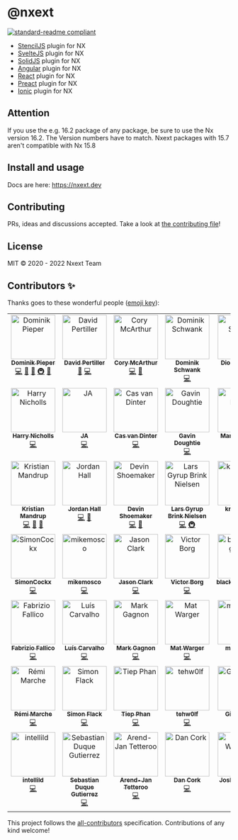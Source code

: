 # @nxext

[![standard-readme compliant](https://img.shields.io/badge/standard--readme-OK-green.svg?style=flat-square)](https://github.com/RichardLitt/standard-readme)

- [StencilJS](https://stenciljs.com) plugin for NX
- [SvelteJS](https://svelte.dev) plugin for NX
- [SolidJS](https://www.solidjs.com) plugin for NX
- [Angular](https://angular.io/) plugin for NX
- [React](https://reactjs.org/) plugin for NX
- [Preact](https://preactjs.com/) plugin for NX
- [Ionic](https://ionicframework.com/) plugin for NX

## Attention

If you use the e.g. 16.2 package of any package, be sure to use the Nx version 16.2. The Version numbers have to match. Nxext packages with 15.7 aren't compatible with Nx 15.8

## Install and usage

Docs are here: https://nxext.dev

## Contributing

PRs, ideas and discussions accepted. Take a look at [the contributing file](CONTRIBUTING.md)!

## License

MIT © 2020 - 2022 Nxext Team

## Contributors ✨

Thanks goes to these wonderful people ([emoji key](https://allcontributors.org/docs/en/emoji-key)):

<!-- ALL-CONTRIBUTORS-LIST:START - Do not remove or modify this section -->
<!-- prettier-ignore-start -->
<!-- markdownlint-disable -->
<table>
  <tbody>
    <tr>
      <td align="center" valign="top" width="14.28%"><a href="https://github.com/DominikPieper"><img src="https://avatars.githubusercontent.com/u/77470?v=4?s=100" width="100px;" alt="Dominik Pieper"/><br /><sub><b>Dominik Pieper</b></sub></a><br /><a href="https://github.com/nxext/nx-extensions/commits?author=DominikPieper" title="Code">💻</a> <a href="#ideas-DominikPieper" title="Ideas, Planning, & Feedback">🤔</a> <a href="https://github.com/nxext/nx-extensions/commits?author=DominikPieper" title="Documentation">📖</a> <a href="#infra-DominikPieper" title="Infrastructure (Hosting, Build-Tools, etc)">🚇</a> <a href="#maintenance-DominikPieper" title="Maintenance">🚧</a></td>
      <td align="center" valign="top" width="14.28%"><a href="https://www.pertiller.tech/"><img src="https://avatars.githubusercontent.com/u/1514111?v=4?s=100" width="100px;" alt="David Pertiller"/><br /><sub><b>David Pertiller</b></sub></a><br /><a href="#ideas-Mobiletainment" title="Ideas, Planning, & Feedback">🤔</a> <a href="https://github.com/nxext/nx-extensions/commits?author=Mobiletainment" title="Code">💻</a></td>
      <td align="center" valign="top" width="14.28%"><a href="https://github.com/corysmc"><img src="https://avatars.githubusercontent.com/u/6452188?v=4?s=100" width="100px;" alt="Cory McArthur"/><br /><sub><b>Cory McArthur</b></sub></a><br /><a href="https://github.com/nxext/nx-extensions/commits?author=corysmc" title="Code">💻</a> <a href="#ideas-corysmc" title="Ideas, Planning, & Feedback">🤔</a></td>
      <td align="center" valign="top" width="14.28%"><a href="https://schwank.cc/"><img src="https://avatars.githubusercontent.com/u/8232196?v=4?s=100" width="100px;" alt="Dominik Schwank"/><br /><sub><b>Dominik Schwank</b></sub></a><br /><a href="https://github.com/nxext/nx-extensions/commits?author=dschwank" title="Code">💻</a></td>
      <td align="center" valign="top" width="14.28%"><a href="https://github.com/DiogoVCS"><img src="https://avatars.githubusercontent.com/u/24210544?v=4?s=100" width="100px;" alt="Diogo Soares"/><br /><sub><b>Diogo Soares</b></sub></a><br /><a href="https://github.com/nxext/nx-extensions/commits?author=DiogoVCS" title="Code">💻</a></td>
      <td align="center" valign="top" width="14.28%"><a href="https://github.com/Nico385412"><img src="https://avatars.githubusercontent.com/u/9024389?v=4?s=100" width="100px;" alt="Nicolas Hansse"/><br /><sub><b>Nicolas Hansse</b></sub></a><br /><a href="https://github.com/nxext/nx-extensions/commits?author=Nico385412" title="Code">💻</a></td>
      <td align="center" valign="top" width="14.28%"><a href="https://github.com/xsintill"><img src="https://avatars.githubusercontent.com/u/5768071?v=4?s=100" width="100px;" alt="Luc Neville"/><br /><sub><b>Luc Neville</b></sub></a><br /><a href="https://github.com/nxext/nx-extensions/commits?author=xsintill" title="Code">💻</a></td>
    </tr>
    <tr>
      <td align="center" valign="top" width="14.28%"><a href="https://github.com/hnipps"><img src="https://avatars.githubusercontent.com/u/18580004?v=4?s=100" width="100px;" alt="Harry Nicholls"/><br /><sub><b>Harry Nicholls</b></sub></a><br /><a href="https://github.com/nxext/nx-extensions/commits?author=hnipps" title="Code">💻</a></td>
      <td align="center" valign="top" width="14.28%"><a href="https://github.com/jonathonadams"><img src="https://avatars.githubusercontent.com/u/24870903?v=4?s=100" width="100px;" alt="JA"/><br /><sub><b>JA</b></sub></a><br /><a href="https://github.com/nxext/nx-extensions/commits?author=jonathonadams" title="Code">💻</a></td>
      <td align="center" valign="top" width="14.28%"><a href="https://github.com/cassshh"><img src="https://avatars.githubusercontent.com/u/10263056?v=4?s=100" width="100px;" alt="Cas van Dinter"/><br /><sub><b>Cas van Dinter</b></sub></a><br /><a href="https://github.com/nxext/nx-extensions/commits?author=cassshh" title="Code">💻</a></td>
      <td align="center" valign="top" width="14.28%"><a href="https://github.com/gavindoughtie-aon"><img src="https://avatars.githubusercontent.com/u/64151574?v=4?s=100" width="100px;" alt="Gavin Doughtie"/><br /><sub><b>Gavin Doughtie</b></sub></a><br /><a href="https://github.com/nxext/nx-extensions/commits?author=gavindoughtie-aon" title="Code">💻</a></td>
      <td align="center" valign="top" width="14.28%"><a href="http://luchsamappar.at/"><img src="https://avatars.githubusercontent.com/u/875017?v=4?s=100" width="100px;" alt="Marvin Luchs"/><br /><sub><b>Marvin Luchs</b></sub></a><br /><a href="https://github.com/nxext/nx-extensions/commits?author=luchsamapparat" title="Code">💻</a></td>
      <td align="center" valign="top" width="14.28%"><a href="https://github.com/JoMen6"><img src="https://avatars.githubusercontent.com/u/6680618?v=4?s=100" width="100px;" alt="JoMen6"/><br /><sub><b>JoMen6</b></sub></a><br /><a href="https://github.com/nxext/nx-extensions/commits?author=JoMen6" title="Code">💻</a></td>
      <td align="center" valign="top" width="14.28%"><a href="https://github.com/Cammisuli"><img src="https://avatars.githubusercontent.com/u/4332460?v=4?s=100" width="100px;" alt="Jonathan Cammisuli"/><br /><sub><b>Jonathan Cammisuli</b></sub></a><br /><a href="https://github.com/nxext/nx-extensions/commits?author=Cammisuli" title="Code">💻</a></td>
    </tr>
    <tr>
      <td align="center" valign="top" width="14.28%"><a href="https://github.com/kristianmandrup"><img src="https://avatars.githubusercontent.com/u/125005?v=4?s=100" width="100px;" alt="Kristian Mandrup"/><br /><sub><b>Kristian Mandrup</b></sub></a><br /><a href="https://github.com/nxext/nx-extensions/commits?author=kristianmandrup" title="Code">💻</a> <a href="#ideas-kristianmandrup" title="Ideas, Planning, & Feedback">🤔</a> <a href="https://github.com/nxext/nx-extensions/commits?author=kristianmandrup" title="Documentation">📖</a></td>
      <td align="center" valign="top" width="14.28%"><a href="https://github.com/Jordan-Hall"><img src="https://avatars.githubusercontent.com/u/2092344?v=4?s=100" width="100px;" alt="Jordan Hall"/><br /><sub><b>Jordan Hall</b></sub></a><br /><a href="https://github.com/nxext/nx-extensions/commits?author=Jordan-Hall" title="Code">💻</a> <a href="#ideas-Jordan-Hall" title="Ideas, Planning, & Feedback">🤔</a></td>
      <td align="center" valign="top" width="14.28%"><a href="https://github.com/devinshoemaker"><img src="https://avatars.githubusercontent.com/u/1919548?v=4?s=100" width="100px;" alt="Devin Shoemaker"/><br /><sub><b>Devin Shoemaker</b></sub></a><br /><a href="https://github.com/nxext/nx-extensions/commits?author=devinshoemaker" title="Code">💻</a> <a href="#ideas-devinshoemaker" title="Ideas, Planning, & Feedback">🤔</a></td>
      <td align="center" valign="top" width="14.28%"><a href="https://dev.to/layzee"><img src="https://avatars.githubusercontent.com/u/6364586?v=4?s=100" width="100px;" alt="Lars Gyrup Brink Nielsen"/><br /><sub><b>Lars Gyrup Brink Nielsen</b></sub></a><br /><a href="https://github.com/nxext/nx-extensions/commits?author=LayZeeDK" title="Code">💻</a> <a href="#infra-LayZeeDK" title="Infrastructure (Hosting, Build-Tools, etc)">🚇</a></td>
      <td align="center" valign="top" width="14.28%"><a href="https://github.com/kryptus36"><img src="https://avatars.githubusercontent.com/u/8608478?v=4?s=100" width="100px;" alt="kryptus36"/><br /><sub><b>kryptus36</b></sub></a><br /><a href="https://github.com/nxext/nx-extensions/commits?author=kryptus36" title="Code">💻</a></td>
      <td align="center" valign="top" width="14.28%"><a href="https://github.com/barbados-clemens"><img src="https://avatars.githubusercontent.com/u/23272162?v=4?s=100" width="100px;" alt="Caleb Ukle"/><br /><sub><b>Caleb Ukle</b></sub></a><br /><a href="https://github.com/nxext/nx-extensions/commits?author=barbados-clemens" title="Code">💻</a></td>
      <td align="center" valign="top" width="14.28%"><a href="https://github.com/marckassay"><img src="https://avatars.githubusercontent.com/u/459665?v=4?s=100" width="100px;" alt="Marc Kassay"/><br /><sub><b>Marc Kassay</b></sub></a><br /><a href="https://github.com/nxext/nx-extensions/commits?author=marckassay" title="Code">💻</a></td>
    </tr>
    <tr>
      <td align="center" valign="top" width="14.28%"><a href="https://github.com/SimonCockx"><img src="https://avatars.githubusercontent.com/u/47859223?v=4?s=100" width="100px;" alt="SimonCockx"/><br /><sub><b>SimonCockx</b></sub></a><br /><a href="https://github.com/nxext/nx-extensions/commits?author=SimonCockx" title="Code">💻</a></td>
      <td align="center" valign="top" width="14.28%"><a href="https://github.com/mikemosco"><img src="https://avatars.githubusercontent.com/u/85262867?v=4?s=100" width="100px;" alt="mikemosco"/><br /><sub><b>mikemosco</b></sub></a><br /><a href="https://github.com/nxext/nx-extensions/commits?author=mikemosco" title="Code">💻</a></td>
      <td align="center" valign="top" width="14.28%"><a href="http://www.riceboyler.com/"><img src="https://avatars.githubusercontent.com/u/2243596?v=4?s=100" width="100px;" alt="Jason Clark"/><br /><sub><b>Jason Clark</b></sub></a><br /><a href="https://github.com/nxext/nx-extensions/commits?author=riceboyler" title="Code">💻</a></td>
      <td align="center" valign="top" width="14.28%"><a href="http://decisely.com/"><img src="https://avatars.githubusercontent.com/u/868919?v=4?s=100" width="100px;" alt="Victor Borg"/><br /><sub><b>Victor Borg</b></sub></a><br /><a href="https://github.com/nxext/nx-extensions/commits?author=borgius" title="Code">💻</a></td>
      <td align="center" valign="top" width="14.28%"><a href="https://github.com/blackholegalaxy"><img src="https://avatars.githubusercontent.com/u/11064123?v=4?s=100" width="100px;" alt="blackholegalaxy"/><br /><sub><b>blackholegalaxy</b></sub></a><br /><a href="https://github.com/nxext/nx-extensions/commits?author=blackholegalaxy" title="Code">💻</a></td>
      <td align="center" valign="top" width="14.28%"><a href="https://github.com/nitedani"><img src="https://avatars.githubusercontent.com/u/67418286?v=4?s=100" width="100px;" alt="nitedani"/><br /><sub><b>nitedani</b></sub></a><br /><a href="https://github.com/nxext/nx-extensions/commits?author=nitedani" title="Code">💻</a></td>
      <td align="center" valign="top" width="14.28%"><a href="https://github.com/ZaLiTHkA"><img src="https://avatars.githubusercontent.com/u/2149312?v=4?s=100" width="100px;" alt="Andre Greeff"/><br /><sub><b>Andre Greeff</b></sub></a><br /><a href="https://github.com/nxext/nx-extensions/commits?author=ZaLiTHkA" title="Code">💻</a></td>
    </tr>
    <tr>
      <td align="center" valign="top" width="14.28%"><a href="https://keybase.io/sniperwolf"><img src="https://avatars.githubusercontent.com/u/741938?v=4?s=100" width="100px;" alt="Fabrizio Fallico"/><br /><sub><b>Fabrizio Fallico</b></sub></a><br /><a href="https://github.com/nxext/nx-extensions/commits?author=sniperwolf" title="Code">💻</a></td>
      <td align="center" valign="top" width="14.28%"><a href="https://github.com/Lcarv20"><img src="https://avatars.githubusercontent.com/u/42584819?v=4?s=100" width="100px;" alt="Luís Carvalho"/><br /><sub><b>Luís Carvalho</b></sub></a><br /><a href="https://github.com/nxext/nx-extensions/commits?author=Lcarv20" title="Code">💻</a></td>
      <td align="center" valign="top" width="14.28%"><a href="https://github.com/Nesci28"><img src="https://avatars.githubusercontent.com/u/33325461?v=4?s=100" width="100px;" alt="Mark Gagnon"/><br /><sub><b>Mark Gagnon</b></sub></a><br /><a href="https://github.com/nxext/nx-extensions/commits?author=Nesci28" title="Code">💻</a></td>
      <td align="center" valign="top" width="14.28%"><a href="https://mw.codes/"><img src="https://avatars.githubusercontent.com/u/686823?v=4?s=100" width="100px;" alt="Mat Warger"/><br /><sub><b>Mat Warger</b></sub></a><br /><a href="https://github.com/nxext/nx-extensions/commits?author=mwarger" title="Code">💻</a></td>
      <td align="center" valign="top" width="14.28%"><a href="https://github.com/mcelikdev"><img src="https://avatars.githubusercontent.com/u/18662876?v=4?s=100" width="100px;" alt="mcelikdev"/><br /><sub><b>mcelikdev</b></sub></a><br /><a href="https://github.com/nxext/nx-extensions/commits?author=mcelikdev" title="Code">💻</a></td>
      <td align="center" valign="top" width="14.28%"><a href="https://twitter.com/Brocco"><img src="https://avatars.githubusercontent.com/u/1565117?v=4?s=100" width="100px;" alt="Mike Brocchi"/><br /><sub><b>Mike Brocchi</b></sub></a><br /><a href="https://github.com/nxext/nx-extensions/commits?author=Brocco" title="Code">💻</a></td>
      <td align="center" valign="top" width="14.28%"><a href="https://oscarmarion.dev/"><img src="https://avatars.githubusercontent.com/u/34385875?v=4?s=100" width="100px;" alt="Oscar"/><br /><sub><b>Oscar</b></sub></a><br /><a href="https://github.com/nxext/nx-extensions/commits?author=0scrm" title="Code">💻</a></td>
    </tr>
    <tr>
      <td align="center" valign="top" width="14.28%"><a href="https://github.com/ecstrema"><img src="https://avatars.githubusercontent.com/u/35939574?v=4?s=100" width="100px;" alt="Rémi Marche"/><br /><sub><b>Rémi Marche</b></sub></a><br /><a href="https://github.com/nxext/nx-extensions/commits?author=ecstrema" title="Code">💻</a></td>
      <td align="center" valign="top" width="14.28%"><a href="https://github.com/simonflk"><img src="https://avatars.githubusercontent.com/u/4867329?v=4?s=100" width="100px;" alt="Simon Flack"/><br /><sub><b>Simon Flack</b></sub></a><br /><a href="https://github.com/nxext/nx-extensions/commits?author=simonflk" title="Code">💻</a></td>
      <td align="center" valign="top" width="14.28%"><a href="https://www.tiepphan.com/"><img src="https://avatars.githubusercontent.com/u/7151365?v=4?s=100" width="100px;" alt="Tiep Phan"/><br /><sub><b>Tiep Phan</b></sub></a><br /><a href="https://github.com/nxext/nx-extensions/commits?author=tieppt" title="Code">💻</a></td>
      <td align="center" valign="top" width="14.28%"><a href="https://tehwol.fi/"><img src="https://avatars.githubusercontent.com/u/15650679?v=4?s=100" width="100px;" alt="tehw0lf"/><br /><sub><b>tehw0lf</b></sub></a><br /><a href="https://github.com/nxext/nx-extensions/commits?author=tehw0lf" title="Code">💻</a></td>
      <td align="center" valign="top" width="14.28%"><a href="https://github.com/gionkunz"><img src="https://avatars.githubusercontent.com/u/2203704?v=4?s=100" width="100px;" alt="Gion Kunz"/><br /><sub><b>Gion Kunz</b></sub></a><br /><a href="https://github.com/nxext/nx-extensions/commits?author=gionkunz" title="Code">💻</a> <a href="#ideas-gionkunz" title="Ideas, Planning, & Feedback">🤔</a></td>
      <td align="center" valign="top" width="14.28%"><a href="https://github.com/joshvanallen"><img src="https://avatars.githubusercontent.com/u/5290334?v=4?s=100" width="100px;" alt="Josh VanAllen"/><br /><sub><b>Josh VanAllen</b></sub></a><br /><a href="https://github.com/nxext/nx-extensions/commits?author=joshvanallen" title="Code">💻</a></td>
      <td align="center" valign="top" width="14.28%"><a href="https://github.com/Schmale97"><img src="https://avatars.githubusercontent.com/u/71267909?v=4?s=100" width="100px;" alt="Schmale97"/><br /><sub><b>Schmale97</b></sub></a><br /><a href="https://github.com/nxext/nx-extensions/commits?author=Schmale97" title="Code">💻</a></td>
    </tr>
    <tr>
      <td align="center" valign="top" width="14.28%"><a href="https://github.com/intellild"><img src="https://avatars.githubusercontent.com/u/8379858?v=4?s=100" width="100px;" alt="intellild"/><br /><sub><b>intellild</b></sub></a><br /><a href="https://github.com/nxext/nx-extensions/commits?author=intellild" title="Code">💻</a></td>
      <td align="center" valign="top" width="14.28%"><a href="https://sebastiandg.com/"><img src="https://avatars.githubusercontent.com/u/13395979?v=4?s=100" width="100px;" alt="Sebastian Duque Gutierrez"/><br /><sub><b>Sebastian Duque Gutierrez</b></sub></a><br /><a href="https://github.com/nxext/nx-extensions/commits?author=sebastiandg7" title="Code">💻</a></td>
      <td align="center" valign="top" width="14.28%"><a href="http://www.arendjantetteroo.nl/"><img src="https://avatars.githubusercontent.com/u/713066?v=4?s=100" width="100px;" alt="Arend-Jan Tetteroo"/><br /><sub><b>Arend-Jan Tetteroo</b></sub></a><br /><a href="https://github.com/nxext/nx-extensions/commits?author=arendjantetteroo" title="Code">💻</a></td>
      <td align="center" valign="top" width="14.28%"><a href="https://github.com/dancork"><img src="https://avatars.githubusercontent.com/u/1881054?v=4?s=100" width="100px;" alt="Dan Cork"/><br /><sub><b>Dan Cork</b></sub></a><br /><a href="https://github.com/nxext/nx-extensions/commits?author=dancork" title="Code">💻</a></td>
      <td align="center" valign="top" width="14.28%"><a href="https://josh.wgnd.org/"><img src="https://avatars.githubusercontent.com/u/1606617?v=4?s=100" width="100px;" alt="Josh Wiegand"/><br /><sub><b>Josh Wiegand</b></sub></a><br /><a href="https://github.com/nxext/nx-extensions/commits?author=jrwiegand" title="Code">💻</a></td>
      <td align="center" valign="top" width="14.28%"><a href="https://psyber.city/"><img src="https://avatars.githubusercontent.com/u/6603745?v=4?s=100" width="100px;" alt="Katerina Skroumpelou"/><br /><sub><b>Katerina Skroumpelou</b></sub></a><br /><a href="https://github.com/nxext/nx-extensions/commits?author=mandarini" title="Code">💻</a></td>
    </tr>
  </tbody>
</table>

<!-- markdownlint-restore -->
<!-- prettier-ignore-end -->

<!-- ALL-CONTRIBUTORS-LIST:END -->

This project follows the [all-contributors](https://github.com/all-contributors/all-contributors) specification. Contributions of any kind welcome!
